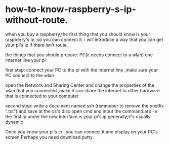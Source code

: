 # how-to-know-raspberry-s-ip-without-route.

when you buy a raspberry,the first thing that you should know is your raspberry's ip ,so you can connect it.
i will introduce a way that you can get your pi's ip if there isn't route.

the things that you should prepare:
PC(it needs connect to a wlan)
one internet line
your pi

first step:
connect your PC to the pi with the internet line ,make sure your PC connect to the wlan

open the Network and Sharing Center and change the properties of the wlan that you connected ,make it can share the internet to
other hardware that is connected to your computer

second step:
write a document named ssh (remmeber to remove the postfix ".txt") and save at the os's disc
open cmd and input the command:arp -a
the first ip under the new interface is your pi's ip generally;it's usually dynamic

Once you know your pi's ip , you can connect it and display on your PC's screen.Perhaps you need download putty.
